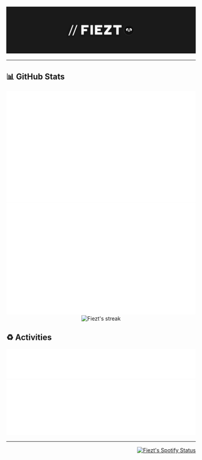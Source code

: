 <p align="center">
  <a href="https://fiezt1492.github.io" target="_blank">
    <img src="assets/top-cover.jpg">
  </a>
</p>

---

## 📊 GitHub Stats

<p align="center">
    <img alt="Fiezt's GitHub Statistics" src="https://raw.githubusercontent.com/fiezt1492/github-stats/master/generated/overview.svg#gh-dark-mode-only"/>
    <img alt="Fiezt's Languages Used" src="https://raw.githubusercontent.com/fiezt1492/github-stats/master/generated/languages.svg#gh-dark-mode-only"/>
    <img alt="Fiezt's streak" src="https://github-readme-streak-stats.herokuapp.com/?user=fiezt1492&theme=dracula&hide_border=true"/>
</p>

## ♻ Activities

<p>
    <img alt="Fiezt's habits" src="https://raw.githubusercontent.com/fiezt1492/fiezt1492/main/metrics.plugin.habits.facts.svg"/>
    <img alt="Fiezt's lines" src="https://raw.githubusercontent.com/fiezt1492/fiezt1492/main/metrics.plugin.lines.svg"/>
</p>

---

<p align="right">
    <a href="https://spotify-github-profile.vercel.app/api/view?uid=21zwod6ngnhvjeh3ww2tchpza&redirect=true" target="_blank">
        <img alt="Fiezt's Spotify Status" src="https://spotify-github-profile.vercel.app/api/view?uid=21zwod6ngnhvjeh3ww2tchpza&cover_image=true&theme=default&show_offline=true&background_color=121212&interchange=false&bar_color_cover=true"/>
    </a>
</p>
